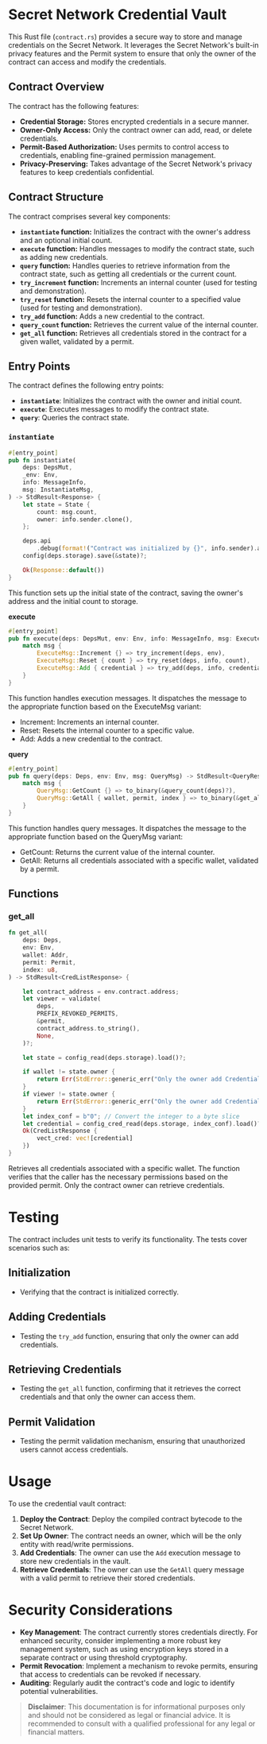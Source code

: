 # Secret Network Credential Vault

This Rust file (`contract.rs`)  provides a secure way to store and manage credentials on the Secret Network. It leverages the Secret Network's built-in privacy features and the Permit system to ensure that only the owner of the contract can access and modify the credentials.

## Contract Overview

The contract has the following features:

- **Credential Storage:**  Stores encrypted credentials in a secure manner.
- **Owner-Only Access:** Only the contract owner can add, read, or delete credentials.
- **Permit-Based Authorization:**  Uses permits to control access to credentials, enabling fine-grained permission management.
- **Privacy-Preserving:** Takes advantage of the Secret Network's privacy features to keep credentials confidential.

## Contract Structure

The contract comprises several key components:

- **`instantiate` function:** Initializes the contract with the owner's address and an optional initial count.
- **`execute` function:** Handles messages to modify the contract state, such as adding new credentials.
- **`query` function:** Handles queries to retrieve information from the contract state, such as getting all credentials or the current count.
- **`try_increment` function:** Increments an internal counter (used for testing and demonstration).
- **`try_reset` function:** Resets the internal counter to a specified value (used for testing and demonstration).
- **`try_add` function:** Adds a new credential to the contract.
- **`query_count` function:** Retrieves the current value of the internal counter.
- **`get_all` function:** Retrieves all credentials stored in the contract for a given wallet, validated by a permit.

## Entry Points

The contract defines the following entry points:

- **`instantiate`**: Initializes the contract with the owner and initial count.
- **`execute`**: Executes messages to modify the contract state.
- **`query`**: Queries the contract state.

### `instantiate`

```rust
#[entry_point]
pub fn instantiate(
    deps: DepsMut,
    _env: Env,
    info: MessageInfo,
    msg: InstantiateMsg,
) -> StdResult<Response> {
    let state = State {
        count: msg.count,
        owner: info.sender.clone(),
    };

    deps.api
        .debug(format!("Contract was initialized by {}", info.sender).as_str());
    config(deps.storage).save(&state)?;

    Ok(Response::default())
}
```
This function sets up the initial state of the contract, saving the owner's address and the initial count to storage.

**execute**

```rust
#[entry_point]
pub fn execute(deps: DepsMut, env: Env, info: MessageInfo, msg: ExecuteMsg) -> StdResult<Response> {
    match msg {
        ExecuteMsg::Increment {} => try_increment(deps, env),
        ExecuteMsg::Reset { count } => try_reset(deps, info, count),
        ExecuteMsg::Add { credential } => try_add(deps, info, credential),
    }
}
```
This function handles execution messages. It dispatches the message to the appropriate function based on the ExecuteMsg variant:

- Increment: Increments an internal counter.
- Reset: Resets the internal counter to a specific value.
- Add: Adds a new credential to the contract.

**query**
```rust
#[entry_point]
pub fn query(deps: Deps, env: Env, msg: QueryMsg) -> StdResult<QueryResponse> {
    match msg {
        QueryMsg::GetCount {} => to_binary(&query_count(deps)?),
        QueryMsg::GetAll { wallet, permit, index } => to_binary(&get_all(deps, env, wallet, permit, index)?),
    }
}
```

This function handles query messages. It dispatches the message to the appropriate function based on the QueryMsg variant:

- GetCount: Returns the current value of the internal counter.
- GetAll: Returns all credentials associated with a specific wallet, validated by a permit.

## Functions



### get_all

```rust
fn get_all(
    deps: Deps,
    env: Env,
    wallet: Addr,
    permit: Permit,
    index: u8,
) -> StdResult<CredListResponse> {

    let contract_address = env.contract.address;
    let viewer = validate(
        deps,
        PREFIX_REVOKED_PERMITS,
        &permit,
        contract_address.to_string(),
        None,
    )?;

    let state = config_read(deps.storage).load()?;

    if wallet != state.owner {
        return Err(StdError::generic_err("Only the owner add Credential"));
    }
    if viewer != state.owner {
        return Err(StdError::generic_err("Only the owner add Credential"));
    }
    let index_conf = b"0"; // Convert the integer to a byte slice
    let credential = config_cred_read(deps.storage, index_conf).load()?;
    Ok(CredListResponse { 
        vect_cred: vec![credential]
    })
} 
```

Retrieves all credentials associated with a specific wallet. The function verifies that the caller has the necessary permissions based on the provided permit. Only the contract owner can retrieve credentials.



# Testing

The contract includes unit tests to verify its functionality. The tests cover scenarios such as:

## Initialization
- Verifying that the contract is initialized correctly.

## Adding Credentials
- Testing the `try_add` function, ensuring that only the owner can add credentials.

## Retrieving Credentials
- Testing the `get_all` function, confirming that it retrieves the correct credentials and that only the owner can access them.

## Permit Validation
- Testing the permit validation mechanism, ensuring that unauthorized users cannot access credentials.

# Usage

To use the credential vault contract:

1. **Deploy the Contract**: Deploy the compiled contract bytecode to the Secret Network.
2. **Set Up Owner**: The contract needs an owner, which will be the only entity with read/write permissions.
3. **Add Credentials**: The owner can use the `Add` execution message to store new credentials in the vault.
4. **Retrieve Credentials**: The owner can use the `GetAll` query message with a valid permit to retrieve their stored credentials.

# Security Considerations

- **Key Management**: The contract currently stores credentials directly. For enhanced security, consider implementing a more robust key management system, such as using encryption keys stored in a separate contract or using threshold cryptography.
- **Permit Revocation**: Implement a mechanism to revoke permits, ensuring that access to credentials can be revoked if necessary.
- **Auditing**: Regularly audit the contract's code and logic to identify potential vulnerabilities.

> **Disclaimer**: This documentation is for informational purposes only and should not be considered as legal or financial advice. It is recommended to consult with a qualified professional for any legal or financial matters.
